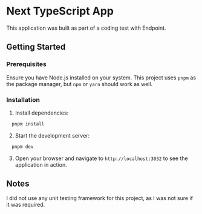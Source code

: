 # Next TypeScript App

This application was built as part of a coding test with Endpoint.

## Getting Started

### Prerequisites
Ensure you have Node.js installed on your system. This project uses `pnpm` as the package manager, but `npm` or `yarn` should work as well.

### Installation
1. Install dependencies:
```bash
  pnpm install
```
2. Start the development server:
```bash
  pnpm dev
```
3. Open your browser and navigate to `http://localhost:3032` to see the application in action.

## Notes
I did not use any unit testing framework for this project, as I was not sure if it was required.